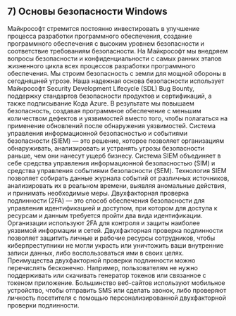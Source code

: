 ##  7) Основы безопасности Windows


Майкрософт стремится постоянно инвестировать в улучшение процесса разработки программного обеспечения, создание программного обеспечения с высоким уровнем безопасности и соответствие требованиям безопасности. На Майкрософт мы внедряем вопросы безопасности и конфиденциальности с самых ранних этапов жизненного цикла всех процессов разработки программного обеспечения. Мы строим безопасность с земли для мощной обороны в сегодняшней угрозе.
Наша надежная основа безопасности использует Майкрософт Security Development Lifecycle (SDL) Bug Bounty, поддержку стандартов безопасности продуктов и сертификаций, а также подписывание Кода Azure. В результате мы повышаем безопасность, создавая программное обеспечение с меньшим количеством дефектов и уязвимостей вместо того, чтобы полагаться на применение обновлений после обнаружения уязвимостей.
Система управления информационной безопасностью и событиями безопасности (SIEM) — это решение, которое позволяет организациям обнаруживать, анализировать и устранять угрозы безопасности раньше, чем они нанесут ущерб бизнесу.
Система SIEM объединяет в себе средства управления информационной безопасностью (SIM) и средства управления событиями безопасности (SEM). Технология SIEM позволяет собирать данные журнала событий от различных источников, анализировать их в реальном времени, выявляя аномальные действия, и принимать необходимые меры.
Двухфакторная проверка подлинности (2FA) — это способ обеспечения безопасности для управления идентификацией и доступом, при котором для доступа к ресурсам и данным требуется пройти два вида идентификации. Организации используют 2FA для контроля и защиты наиболее уязвимой информации и сетей.
Двухфакторная проверка подлинности позволяет защитить личные и рабочие ресурсы сотрудников, чтобы киберпреступники не могли украсть или уничтожить ваши внутренние записи данных, либо воспользоваться ими в своих целях.
Преимущества двухфакторной проверки подлинности можно перечислять бесконечно. Например, пользователям не нужно поддерживать или скачивать генератор токенов или связанное с токеном приложение. Большинство веб-сайтов используют мобильное устройство, чтобы отправить SMS или сделать звонок, либо проверяют личность посетителя с помощью персонализированной двухфакторной проверки подлинности.